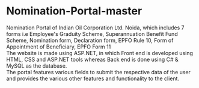 # Nomination-Portal-master
Nomination Portal of Indian Oil Corporation Ltd. Noida, which includes 7 forms i.e Employee's Graduity Scheme, Superannuation Benefit Fund Scheme, Nomination form, Declaration form, EPFO Rule 10, Form of Appointment of Beneficiary, EPFO Form 11<br />
The website is made using ASP.NET, in which Front end is developed
using HTML, CSS and ASP.NET tools whereas Back end is done using
C# & MySQL as the database.<br />
The portal features various fields to submit the respective data of the
user and provides the various other features and functionality to the
client.
